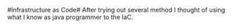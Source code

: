 #Infrastructure as Code#
After trying out several method I thought of using what I know as java programmer to the IaC. 
